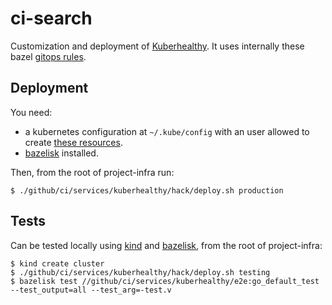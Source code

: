 # ci-search

Customization and deployment of [Kuberhealthy]. It uses internally
these bazel [gitops rules].

## Deployment

You need:
* a kubernetes configuration at `~/.kube/config` with an user allowed to
create [these resources](./manifests).
* [bazelisk] installed.

Then, from the root of project-infra run:
```
$ ./github/ci/services/kuberhealthy/hack/deploy.sh production
```

## Tests

Can be tested locally using [kind] and [bazelisk], from the root of project-infra:
```
$ kind create cluster
$ ./github/ci/services/kuberhealthy/hack/deploy.sh testing
$ bazelisk test //github/ci/services/kuberhealthy/e2e:go_default_test --test_output=all --test_arg=-test.v
```

[gitops rules]: https://github.com/adobe/rules_gitops#:~:text=Bazel%20GitOps%20Rules,kustomize%20overlays%20for%20their%20services.
[Kuberhealthy]: https://github.com/Comcast/kuberhealthy
[kind]: https://github.com/kubernetes-sigs/kind
[bazelisk]: https://github.com/bazelbuild/bazelisk
